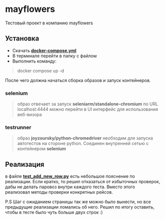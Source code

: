 # mayflowers

Тестовый проект в компанию mayflowers

## Установка

* Cкачать **[docker-compose.yml](https://github.com/ystrokov/mayflowers/blob/main/docker-compose.yml "docker-compose.yml")** 
* В терминале перейти в папку с файлом
* Выполнить команду:
> docker compose up -d

После чего должна начаться сборка образов и запуск контейнеров.

### selenium
> образ отвечает за запуск **seleniarm/standalone-chromium**
> по URL localhost:4444 можно перейти в UI интерфейс для использования веб-визора  
### testrunner
> образ **joyzoursky/python-chromedriver** необходим для запуска автотестов на стороне python. Соединен внутренней сетью с контейнером **selenium** 

## Реализация
в файле **[test_add_new_row.py](https://github.com/ystrokov/mayflowers/blob/main/tests/test_add_new_row.py"test_add_new_row.py")** есть небольшое пояснение по реализации. Если кратко, то решил отказаться от избыточных проверок, дабы не делать паровоз внутри каждого теста. Вместо этого реализовал методы проверки конкретных рейсов.

P.S Шаг с ожиданием страницы так же можно было вынести, но все предыдущие реализации ломались об него. Решил по итогу оставить, чтобы в тесте было чуть больше двух строк :)
